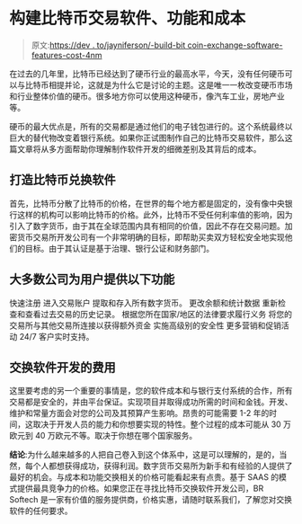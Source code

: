 # 构建比特币交易软件、功能和成本

> 原文:[https://dev . to/jayniferson/-build-bit coin-exchange-software-features-cost-4nm](https://dev.to/jayniferson/-build-bitcoin-exchange-software-features--cost-4nm)

在过去的几年里，比特币已经达到了硬币行业的最高水平，今天，没有任何硬币可以与比特币相提并论，这就是为什么它是讨论的主题。这是唯一一枚改变硬币市场和行业整体价值的硬币。很多地方你可以使用这种硬币，像汽车工业，房地产业等。

硬币的最大优点是，所有的交易都是通过他们的电子钱包进行的。这个系统最终以巨大的替代物改变着银行系统。如果你正试图制作自己的比特币交易软件，那么这篇文章将从多方面帮助你理解制作软件开发的细微差别及其背后的成本。

## 打造比特币兑换软件

首先，比特币分散了比特币的价格，在世界的每个地方都是固定的，没有像中央银行这样的机构可以影响比特币的价格。此外，比特币不受任何利率值的影响，因为引入了数字货币，由于其在全球范围内具有相同的价值，因此不存在交易问题。加密货币交易所开发公司有一个非常明确的目标，即帮助买卖双方轻松安全地实现他们的目标。由于其认证是基于治理、银行公证和财务部门。

## 大多数公司为用户提供以下功能

快速注册
进入交易账户
提取和存入所有数字货币。
更改余额和统计数据
重新检查和查看过去交易的历史记录。
根据您所在国家/地区的法律要求履行义务
将您的交易所与其他交易所连接以获得额外资金
实施高级别的安全性
更多营销和促销活动
24/7 客户实时支持。

## 交换软件开发的费用

这里要考虑的另一个重要的事情是，您的软件成本和与银行支付系统的合作，所有交易都是安全的，并由平台保证。实现项目并取得成功所需的时间和金钱。开发、维护和常量方面会对您的公司及其预算产生影响。昂贵的可能需要 1-2 年的时间，这取决于开发人员的能力和你想要实现的特性。整个过程的成本可能从 30 万欧元到 40 万欧元不等。取决于你想在哪个国家服务。

**结论**:为什么越来越多的人把自己卷入到这个体系中，这是可以理解的，是的，当然，每个人都想获得成功，获得利润。数字货币交易所为新手和有经验的人提供了最好的机会。与成本和功能交换相关的价格可能看起来有点贵。基于 SAAS 的模式提供最具竞争力的价格。如果您正在寻找比特币交换软件开发公司，BR Softech 是一家有价值的服务提供商，价格实惠，请随时联系我们，了解您对交换软件的任何要求。